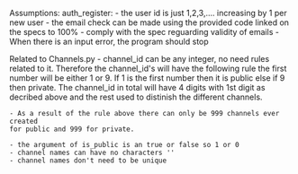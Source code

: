 Assumptions:
auth_register:
    - the user id is just 1,2,3,.... increasing by 1 per new user
    - the email check can be made using the provided code linked on the specs to 100%
    - comply with the spec reguarding validity of emails
    - When there is an input error, the program should stop

Related to Channels.py
    - channel_id can be any integer, no need rules related to it. Therefore the
    channel_id's will have the following rule the first number will be either 
    1 or 9. If 1 is the first number then it is public else if 9 then private.
    The channel_id in total will have 4 digits with 1st digit as decribed above
    and the rest used to distinish the different channels.

    - As a result of the rule above there can only be 999 channels ever created
    for public and 999 for private.

    - the argument of is_public is an true or false so 1 or 0
    - channel names can have no characters ''
    - channel names don't need to be unique